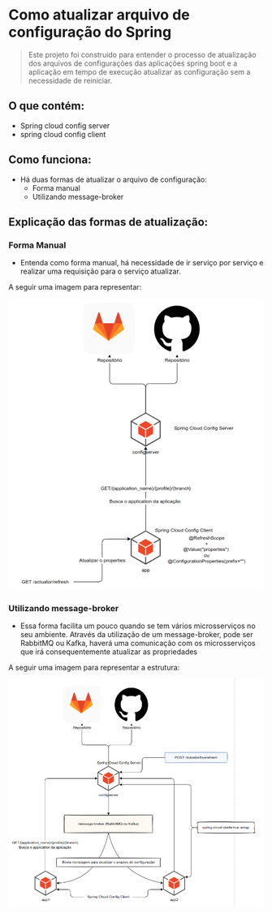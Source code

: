 # Como atualizar arquivo de configuração do Spring


>Este projeto foi construido para entender o processo de atualização dos arquivos de configurações das aplicações spring boot e a aplicação em tempo de execução atualizar as configuração sem a necessidade de reiniciar.

## O que contém: 

- Spring cloud config server
- spring cloud config client

## Como funciona:

- Há duas formas de atualizar o arquivo de configuração: 
  - Forma manual
  - Utilizando message-broker

## Explicação das formas de atualização: 

### Forma Manual

- Entenda como forma manual, há necessidade de ir serviço por serviço e realizar uma requisição para o serviço atualizar.

A seguir uma imagem para representar: 

![](https://github.com/francomatheus/training-configserver-amqp/blob/main/image/processo-manual.png)


### Utilizando message-broker

- Essa forma facilita um pouco quando se tem vários microsserviços no seu ambiente. Através da utilização de um message-broker, pode ser RabbitMQ ou Kafka, haverá uma comunicação com os microsserviços que irá consequentemente atualizar as propriedades

A seguir uma imagem para representar a estrutura: 

![](https://github.com/francomatheus/training-configserver-amqp/blob/main/image/spring-cloud-config-rabbitmq.png)

